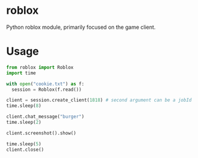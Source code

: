 # roblox
Python roblox module, primarily focused on the game client.

# Usage
```python
from roblox import Roblox
import time

with open("cookie.txt") as f:
  session = Roblox(f.read())

client = session.create_client(1818) # second argument can be a jobId
time.sleep(8)

client.chat_message("burger")
time.sleep(2)

client.screenshot().show()

time.sleep(5)
client.close()
```

